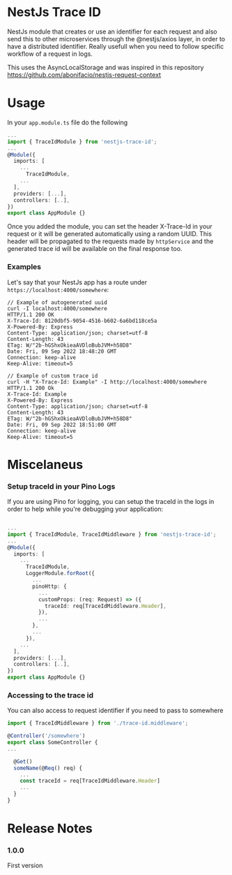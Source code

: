 # NestJs Trace ID

NestJs module that creates or use an identifier for each request and also send this to other microservices through the @nestjs/axios layer, in order to have a distributed identifier. Really usefull when you need to follow specific workflow of a request in logs. 

This uses the AsyncLocalStorage and was inspired in this repository https://github.com/abonifacio/nestjs-request-context

# Usage

In your `app.module.ts` file do the following

```typescript
...
import { TraceIdModule } from 'nestjs-trace-id';
...
@Module({
  imports: [
    ...
      TraceIdModule,
    ...
  ], 
  providers: [...],
  controllers: [..],
})
export class AppModule {}
```

Once you added the module, you can set the header X-Trace-Id in your request or it will be generated automatically using a random UUID. This header will be propagated to the requests made by `httpService` and the generated trace id will be available on the final response too.


### Examples
Let's say that your NestJs app has a route under `https://localhost:4000/somewhere`:

```http request
// Example of autogenerated uuid
curl -I localhost:4000/somewhere
HTTP/1.1 200 OK
X-Trace-Id: 8120dbf5-9054-4516-b602-6a6bd118ce5a
X-Powered-By: Express
Content-Type: application/json; charset=utf-8
Content-Length: 43
ETag: W/"2b-hGShxOkieaAVDloBubJVM+h58D8"
Date: Fri, 09 Sep 2022 18:48:20 GMT
Connection: keep-alive
Keep-Alive: timeout=5

// Example of custom trace id
curl -H "X-Trace-Id: Example" -I http://localhost:4000/somewhere
HTTP/1.1 200 Ok
X-Trace-Id: Example
X-Powered-By: Express
Content-Type: application/json; charset=utf-8
Content-Length: 43
ETag: W/"2b-hGShxOkieaAVDloBubJVM+h58D8"
Date: Fri, 09 Sep 2022 18:51:00 GMT
Connection: keep-alive
Keep-Alive: timeout=5
```


# Miscelaneus

### Setup traceId in your Pino Logs

If you are using Pino for logging, you can setup the traceId in the logs in order to help while you're debugging your application:

```typescript

...
import { TraceIdModule, TraceIdMiddleware } from 'nestjs-trace-id';
...
@Module({
  imports: [
    ...
      TraceIdModule,
      LoggerModule.forRoot({
        ...
        pinoHttp: {
          ...
          customProps: (req: Request) => ({
            traceId: req[TraceIdMiddleware.Header],
          }),
          ...
        },
        ...
      }),
    ...
  ], 
  providers: [...],
  controllers: [..],
})
export class AppModule {}
```

### Accessing to the trace id

You can also access to request identifier if you need to pass to somewhere

```typescript
import { TraceIdMiddleware } from './trace-id.middleware';

@Controller('/somewhere')
export class SomeController {
...

  @Get()
  someName(@Req() req) {
    ...
    const traceId = req[TraceIdMiddleware.Header]
    ...
  }
}
```


# Release Notes

### 1.0.0

First version